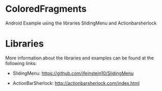ColoredFragments
================

Android Example using the libraries SlidingMenu and Actionbarsherlock


Libraries
=========

More information about the libraries and examples can be found at the following links:

- SlidingMenu: https://github.com/jfeinstein10/SlidingMenu


- ActionBarSherlock: http://actionbarsherlock.com/index.html

